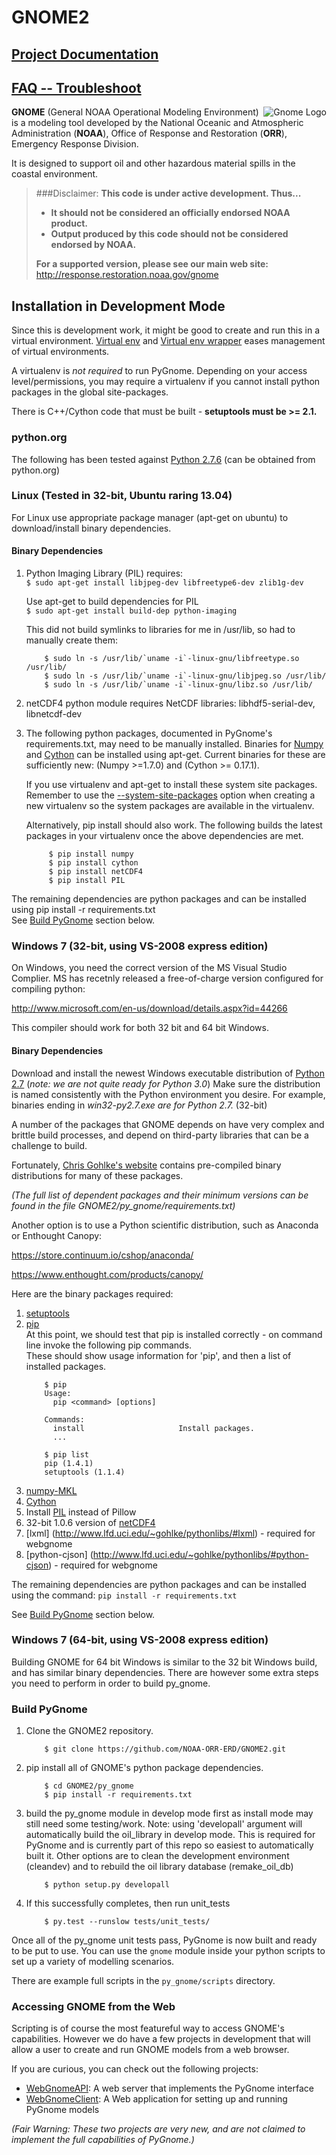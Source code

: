 # GNOME2 #

## [Project Documentation](http://noaa-orr-erd.github.io/PyGnome/) ##
## [FAQ -- Troubleshoot](https://github.com/NOAA-ORR-ERD/GNOME2/wiki/FAQ---Troubleshoot) ##

<img src="http://gnome.orr.noaa.gov/py_gnome_testdata/GnomeIcon128.png" alt="Gnome Logo" title="Gnome" align="right">

**GNOME** (General NOAA Operational Modeling Environment) is a modeling tool
developed by the National Oceanic and Atmospheric Administration (**NOAA**),
Office of Response and Restoration (**ORR**), Emergency Response Division.


It is designed to support oil and other hazardous material spills in the coastal environment.

> ###Disclaimer:
> **This code is under active development.  Thus...**
> - **It should not be considered an officially endorsed NOAA product.**
> - **Output produced by this code should not be considered endorsed by NOAA.**
>
> **For a supported version, please see our main web site:**
> http://response.restoration.noaa.gov/gnome

## Installation in Development Mode ##

Since this is development work, it might be good to create and run this in a virtual environment.
[Virtual env](http://www.virtualenv.org/en/latest/) and 
[Virtual env wrapper](http://virtualenvwrapper.readthedocs.org/en/latest/) eases management of virtual environments.

A virtualenv is *not required* to run PyGnome.
Depending on your access level/permissions, you may require a virtualenv if you cannot 
install python packages in the global site-packages. 

There is C++/Cython code that must be built - **setuptools must be >= 2.1.**  

### python.org ###

The following has been tested against [Python 2.7.6](https://www.python.org/downloads/)
(can be obtained from python.org)

### Linux (Tested in 32-bit, Ubuntu raring 13.04) ###

For Linux use appropriate package manager (apt-get on ubuntu) to download/install binary dependencies.

#### Binary Dependencies ####

1. Python Imaging Library (PIL) requires:  
    `$ sudo apt-get install libjpeg-dev libfreetype6-dev zlib1g-dev`
   
   Use apt-get to build dependencies for PIL  
    `$ sudo apt-get install build-dep python-imaging`

   This did not build symlinks to libraries for me in /usr/lib, so had to
   manually create them:  
	```
	    $ sudo ln -s /usr/lib/`uname -i`-linux-gnu/libfreetype.so /usr/lib/
	    $ sudo ln -s /usr/lib/`uname -i`-linux-gnu/libjpeg.so /usr/lib/
	    $ sudo ln -s /usr/lib/`uname -i`-linux-gnu/libz.so /usr/lib/
	```
    
2. netCDF4 python module requires NetCDF libraries: libhdf5-serial-dev, libnetcdf-dev

3. The following python packages, documented in PyGnome's requirements.txt,
   may need to be manually installed. Binaries for 
   [Numpy](http://packages.ubuntu.com/raring/python/python-numpy) and 
   [Cython](http://packages.ubuntu.com/raring/python/cython) can be installed using apt-get. 
   Current binaries for these are sufficiently new: (Numpy >=1.7.0) and (Cython >= 0.17.1).  

   If you use virtualenv and apt-get to install these system site packages.
   Remember to use the [--system-site-packages](https://pypi.python.org/pypi/virtualenv)
   option when creating a new virtualenv so the system packages are available in the virtualenv.

   Alternatively, pip install should also work. 
   The following builds the latest packages in your virtualenv once the above dependencies are met.
   ```
        $ pip install numpy
        $ pip install cython
        $ pip install netCDF4
        $ pip install PIL
   ```

The remaining dependencies are python packages and can be installed using pip install -r requirements.txt  
See [Build PyGnome](https://github.com/NOAA-ORR-ERD/GNOME2#build-pygnome) section below.

### Windows 7 (32-bit, using VS-2008 express edition) ###

On Windows, you need the correct version of the MS Visual Studio Complier. MS has recetnly released a free-of-charge version configured for compiling python:

http://www.microsoft.com/en-us/download/details.aspx?id=44266

This compiler should work for both 32 bit and 64 bit Windows.

#### Binary Dependencies ####

Download and install the newest Windows executable distribution of [Python 2.7](http://www.python.org/download/)
(*note: we are not quite ready for Python 3.0*)
Make sure the distribution is named consistently with the Python environment you desire.
For example, binaries ending in *win32-py2.7.exe are for Python 2.7.* (32-bit)

A number of the packages that GNOME depends on have very complex and brittle build processes, and depend on third-party libraries that can be a challenge to build.

Fortunately, [Chris Gohlke's website](http://www.lfd.uci.edu/~gohlke/pythonlibs/) contains pre-compiled binary distributions for many of these packages.  

*(The full list of dependent packages and their minimum versions can be found in the file
 GNOME2/py_gnome/requirements.txt)*

Another option is to use a Python scientific distribution, such as Anaconda or Enthought Canopy:

https://store.continuum.io/cshop/anaconda/

https://www.enthought.com/products/canopy/

Here are the binary packages required:

1. [setuptools](http://www.lfd.uci.edu/~gohlke/pythonlibs/#setuptools)
2. [pip](http://www.lfd.uci.edu/~gohlke/pythonlibs/#pip)  
   At this point, we should test that pip is installed correctly - on command line invoke the following pip commands.  
   These should show usage information for 'pip', and then a list of installed packages.
   ```
       $ pip
       Usage:
         pip <command> [options]

       Commands:
         install                     Install packages.
         ...
   ```
   ```
       $ pip list
       pip (1.4.1)
       setuptools (1.1.4)
   ```
3. [numpy-MKL](http://www.lfd.uci.edu/~gohlke/pythonlibs/#numpy)
4. [Cython](http://www.lfd.uci.edu/~gohlke/pythonlibs/#cython)
5. Install [PIL](http://www.pythonware.com/products/pil/) instead of Pillow
6. 32-bit 1.0.6 version of [netCDF4](http://www.lfd.uci.edu/~gohlke/pythonlibs/#netcdf4)
7. [lxml] (http://www.lfd.uci.edu/~gohlke/pythonlibs/#lxml) - required for webgnome
8. [python-cjson] (http://www.lfd.uci.edu/~gohlke/pythonlibs/#python-cjson) - required for webgnome

The remaining dependencies are python packages and can be installed using the command:
`pip install -r requirements.txt`

See [Build PyGnome](https://github.com/NOAA-ORR-ERD/GNOME2#build-pygnome) section below.

### Windows 7 (64-bit, using VS-2008 express edition) ###

Building GNOME for 64 bit Windows is similar to the 32 bit Windows build, and has similar
binary dependencies.
There are however some extra steps you need to perform in order to build py_gnome.

### Build PyGnome ###

1. Clone the GNOME2 repository.  
	```
	    $ git clone https://github.com/NOAA-ORR-ERD/GNOME2.git  
	```


2. pip install all of GNOME's python package dependencies.
	```
	    $ cd GNOME2/py_gnome
	    $ pip install -r requirements.txt
	```

3. build the py_gnome module in develop mode first as install mode may still need some testing/work. Note: using 'developall' argument will automatically build the oil_library in develop mode. This is required for PyGnome and is currently part of this repo so easiest to automatically built it. Other options are to clean the development environment (cleandev) and to rebuild the oil library database (remake_oil_db)
	```
	    $ python setup.py developall  
	```

4. If this successfully completes, then run unit_tests
	```
	    $ py.test --runslow tests/unit_tests/  
	```

Once all of the py_gnome unit tests pass, PyGnome is now built and ready to be put to use.
You can use the `gnome` module inside your python scripts to set up a variety of modelling
scenarios.

There are example full scripts in the ``py_gnome/scripts`` directory.


### Accessing GNOME from the Web ###

Scripting is of course the most featureful way to access GNOME's capabilities.
However we do have a few projects in development that will allow a user to create and run
GNOME models from a web browser.

If you are curious, you can check out the following projects:

- [WebGnomeAPI](https://github.com/NOAA-ORR-ERD/WebGnomeAPI):
  A web server that implements the PyGnome interface
- [WebGnomeClient](https://github.com/NOAA-ORR-ERD/WebGnomeClient):
  A Web application for setting up and running PyGnome models

*(Fair Warning: These two projects are very new, and are not claimed to implement the full
  capabilities of PyGnome.)*
